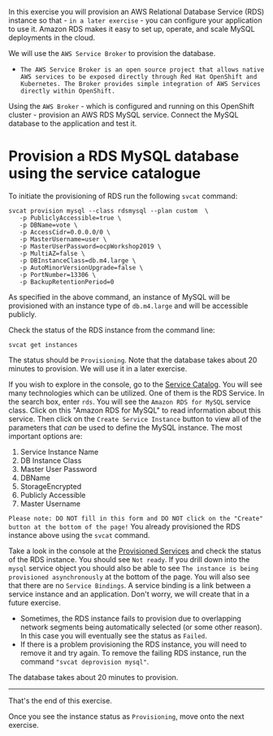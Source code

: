 In this exercise you will provision an AWS Relational Database Service (RDS) instance so that - ``in a later exercise`` - you can configure your application to use it.  Amazon RDS makes it easy to set up, operate, and scale MySQL deployments in the cloud. 

We will use the ``AWS Service Broker`` to provision the database.

- ``The AWS Service Broker is an open source project that allows native AWS services to be exposed directly through Red Hat OpenShift and Kubernetes. The Broker provides simple integration of AWS Services directly within OpenShift.``

Using the ``AWS Broker`` - which is configured and running on this OpenShift cluster - provision an AWS RDS MySQL service.  Connect the MySQL database to the application and test it. 

# Provision a RDS MySQL database using the service catalogue 

To initiate the provisioning of RDS run the following ``svcat`` command: 

```execute
svcat provision mysql --class rdsmysql --plan custom  \
   -p PubliclyAccessible=true \
   -p DBName=vote \
   -p AccessCidr=0.0.0.0/0 \
   -p MasterUsername=user \
   -p MasterUserPassword=ocpWorkshop2019 \
   -p MultiAZ=false \
   -p DBInstanceClass=db.m4.large \
   -p AutoMinorVersionUpgrade=false \
   -p PortNumber=13306 \
   -p BackupRetentionPeriod=0 
```
 <!-- -p VpcId=vpc-03a00c0e08cc9bec3  note that this param is not needed.  The AWS Service Broker should be configured with the target VPN -->

As specified in the above command, an instance of MySQL will be provisioned with an instance type of ``db.m4.large`` and will be accessible publicly. 

Check the status of the RDS instance from the command line:

```execute
svcat get instances
```

The status should be ``Provisioning``.  Note that the database takes about 20 minutes to provision. We will use it in a later exercise. 

If you wish to explore in the console, go to the [Service Catalog](%console_url%/catalog/ns/%project_namespace%). You will see many technologies which can be utilized.  One of them is the RDS Service.  In the search box, enter ``rds``.  You will see the ``Amazon RDS for MySQL`` service class.  Click on this "Amazon RDS for MySQL" to read information about this service.  Then click on the ``Create Service Instance``  button to view all of the parameters that _can_ be used to define the MySQL instance.  The most important options are:

1. Service Instance Name
1. DB Instance Class
1. Master User Password
1. DBName
1. StorageEncrypted 
1. Publicly Accessible
1. Master Username

``Please note: DO NOT fill in this form and DO NOT click on the "Create" button at the bottom of the page!``  You already provisioned the RDS instance above using the ``svcat`` command. 

Take a look in the console at the [Provisioned Services](%console_url%/provisionedservices/ns/%project_namespace%/) and check the status of the RDS instance.  You should see ``Not ready``.  If you drill down into the ``mysql`` service object you should also be able to see ``The instance is being provisioned asynchronously`` at the bottom of the page.   You will also see that there are no ``Service Bindings``. A service binding is a link between a service instance and an application.  Don't worry, we will create that in a future exercise.  


 - Sometimes, the RDS instance fails to provision due to overlapping network segments being automatically selected (or some other reason).  In this case you will eventually see the status as ``Failed``.  
 - If there is a problem provisioning the RDS instance, you will need to remove it and try again.  To remove the failing RDS instance, run the command `"svcat deprovision mysql"`.  <!--follow the steps in the section ``Remove the RDS Instance`` in the last exercise exercise called [Clean up](90-clean-up).  -->

The database takes about 20 minutes to provision. 

---
That's the end of this exercise.

Once you see the instance status as `Provisioning`, move onto the next exercise.

